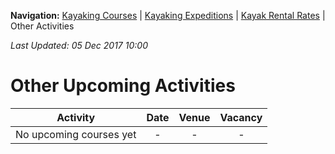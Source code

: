 **Navigation:** [Kayaking Courses](index) &#124; [Kayaking Expeditions](expedition) &#124; [Kayak Rental Rates](rental) &#124; Other Activities

_Last Updated: 05 Dec 2017 10:00_
# Other Upcoming Activities

Activity | Date | Venue | Vacancy
:---:|:---:|:---:|:---:
No upcoming courses yet|-|-|-

